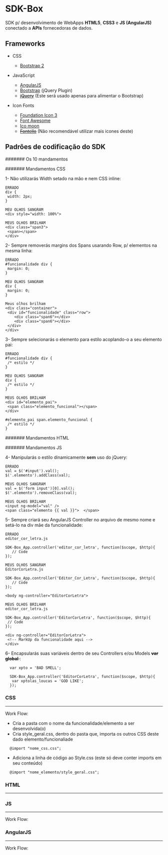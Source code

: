 SDK-Box
=====
SDK p/ desenvolvimento de WebApps __HTML5__, __CSS3__ e __JS (AngularJS)__ conectado a __APIs__ fornecedoras de dados.

## Frameworks

* CSS
  * [Bootstrap 2](http://getbootstrap.com/2.3.2/)

* JavaScript
  * [AngularJS](http://angularjs.org/)
  * [Bootstrap](http://getbootstrap.com/2.3.2/javascript.html) (jQuery Plugin)
  * <del>[jQuery](http://jquery.com/)</del> (Este será usado apenas para alimentar o Bootstrap)

* Icon Fonts
  * [Foundation Icon 3](http://zurb.com/playground/foundation-icon-fonts-3)
  * [Font Awesome](http://fontawesome.io/icons/)
  * [Ico moon](http://icomoon.io/)
  * <del>[Fontello](http://fontello.com/)</del> (Não recomendável utilizar mais icones deste)


## Padrões de codificação do SDK

####### Os 10 mandamentos

####### Mandamentos CSS

1- Não utilizarás Width setado na mão e nem CSS inline:

```
ERRADO
div {
 width: 2px;
}

MEU OLHOS SANGRAM
<div style="width: 100%">
```


```
MEUS OLHOS BRILHAM
<div class="span3">
 <span></span>
</div>
```

2- Sempre removerás margins dos Spans usarando Row, p/ elementos na mesma linha:

```
ERRADO
#funcionalidade div {
 margin: 0;
}

MEU OLHOS SANGRAM
div {
 margin: 0;
}
```

```
Meus olhos brilham
<div class="container">
 <div id="funcionalidade" class="row">
    <div class="span6"></div>
    <div class="span6"></div>
 </div>
</div>
```

3- Sempre selecionarás o elemento para estilo acoplando-o a seu elemento pai:

```
ERRADO
#funcionalidade div {
 /* estilo */
}

MEU OLHOS SANGRAM
div {
 /* estilo */
}
```

```
MEUS OLHOS BRILHAM
<div id="elemento_pai">
 <span class="elemento_funcional"></span>
</div>

#elemento_pai span.elemento_funcional {
 /* estilo */
}
```

####### Mandamentos HTML



####### Mandamentos JS

4- Manipularás o estilo dinamicamente __sem__ uso do jQuery:

```
ERRADO
val = $('#input').val();
$('.elemento').addClass(val);

MEUS OLHOS SANGRAM
val = $('form input')[0].val();
$('.elemento').removeClass(val);
```


```
MEUS OLHOS BRILHAM
<input ng-model="val" />
<span class="elemento {{ val }}">  </span>
```

5- Sempre criará seu AngularJS Controller no arquivo de mesmo nome e setá-lo na div mãe da funcionalidade:

```
ERRADO
editor_cor_letra.js

SDK-Box_App.controller('editor_cor_letra', function($scope, $http){
   // Code
});

MEUS OLHOS SANGRAM
EditorCorLetra.js

SDK-Box_App.controller('Editor_Cor_Letra', function($scope, $http){
   // Code
});

<body ng-controller="EditorCorLetra">
```

```
MEUS OLHOS BRILHAM
editor_cor_letra.js

SDK-Box_App.controller('EditorCorLetra', function($scope, $http){
 // Code
});

<div ng-controller="EditorCorLetra">
 <!-- MarkUp da funcionalidade aqui -->
</div>
```

6- Encapsularás suas variáveis dentro de seu Controllers e/ou Models <del> __var global__ </del>:

```
  var xpto = 'BAD SMELL';
  
  SDK-Box_App.controller('EditorCorLetra', function($scope, $http){
   var xptolas_loucas = 'GOD LIKE';
  });
```

### CSS
--------
Work Flow:
* Cria a pasta com o nome da funcionalidade/elemento a ser desenvolvida(o)
* Cria style_geral.css, dentro do pasta que, importa os outros CSS deste dado elemento/funcionaliade

```
  @import "nome_css.css";
```

* Adiciona a linha de código ao Style.css (este só deve conter imports em seu conteúdo)

```
  @import "nome_elemento/style_geral.css";
```

### HTML
--------



### JS
--------
Work Flow:



### AngularJS
--------
Work Flow:



